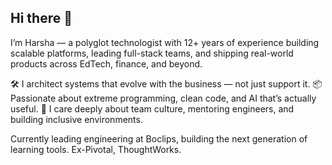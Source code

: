 ## Hi there 👋

I’m Harsha — a polyglot technologist with 12+ years of experience building scalable platforms, leading full-stack teams, and shipping real-world products across EdTech, finance, and beyond.

🛠️ I architect systems that evolve with the business — not just support it.
📦 Passionate about extreme programming, clean code, and AI that’s actually useful.
🤝 I care deeply about team culture, mentoring engineers, and building inclusive environments.

Currently leading engineering at Boclips, building the next generation of learning tools.
Ex-Pivotal, ThoughtWorks.

<!--
**harshac/harshac** is a ✨ _special_ ✨ repository because its `README.md` (this file) appears on your GitHub profile.

Here are some ideas to get you started:

- 🔭 I’m currently working on ...
- 🌱 I’m currently learning ...
- 👯 I’m looking to collaborate on ...
- 🤔 I’m looking for help with ...
- 💬 Ask me about ...
- 📫 How to reach me: ...
- 😄 Pronouns: ...
- ⚡ Fun fact: ...
-->
